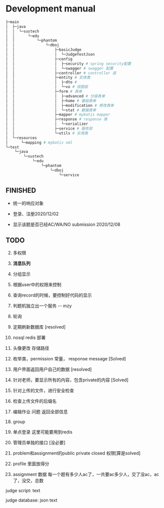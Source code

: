 # Development manual
```python
├─main
│  ├─java
│  │  └─sustech
│  │      └─edu
│  │          └─phantom
│  │              └─dboj
│  │                  ├─basicJudge
│  │                  │  └─JudgeTestJson
│  │                  ├─config
│  │                  │  ├─security # spring security配置
│  │                  │  └─swagger # swagger 配置
│  │                  ├─controller # controller 层
│  │                  ├─entity # 实体类
│  │                  │  ├─dto # 
│  │                  │  └─vo # 视图层
│  │                  ├─form # 表单
│  │                  │  ├─advanced # 分级表单
│  │                  │  ├─home # 基础表单
│  │                  │  ├─modification # 修改表单
│  │                  │  └─stat # 数据表单
│  │                  ├─mapper # mybatis mapper
│  │                  ├─response # response 类
│  │                  │  └─serializer
│  │                  ├─service # 服务层
│  │                  └─utils # 实用类
│  └─resources
│      └─mapping # mybatis xml 
└─test
    └─java
        └─sustech
            └─edu
                └─phantom
                    └─dboj
                        └─service
```
## FINISHED

- 统一的响应对象

- 登录、注册2020/12/02

- 显示该题是否已经AC/WA/NO submission 2020/12/08


## TODO
   
2. 多权限

3. **消息队列**

4. 分组显示

5. 根据user中的权限来控制

6. 查询record的时候，要控制好代码的显示

7. 判题机独立出一个服务 -- mzy

8. 轮询

9. 定期刷新数据库 [resolved]

10. nosql redis 部署

11. 头像更改 存储路径

12. 枚举类，permission 常量， response message [Solved]

13. 用户界面返回用户自己的数据 [resolved]

14. 针对老师，要显示所有的内容，包含private的内容 [Solved]

15. 针对上传的文件，进行安全检查

16. 检查上传文件的后缀名

17. 编辑作业 问题 返回全部信息 

18. group

19. 单点登录 这里可能要用到redis
    
20. 管理员单独的接口 [没必要]

21. problem和assignment的public private closed 权限[算是solved]

22. profile 里面放得分

23. assignment 数据 每一个题有多少人ac了，一共要ac多少人，交了没ac，ac了，没交，总数 


judge script: text

judge database: json text